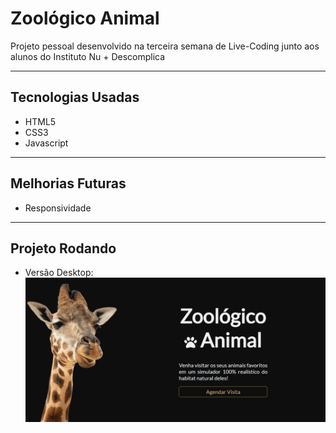 
# Zoológico Animal

Projeto pessoal desenvolvido na terceira semana de Live-Coding junto aos alunos do Instituto Nu + Descomplica

---

## Tecnologias Usadas

- HTML5
- CSS3
- Javascript

---

## Melhorias Futuras

- Responsividade

---

## Projeto Rodando
- Versão Desktop:
![](src/images/desktop.gif)

